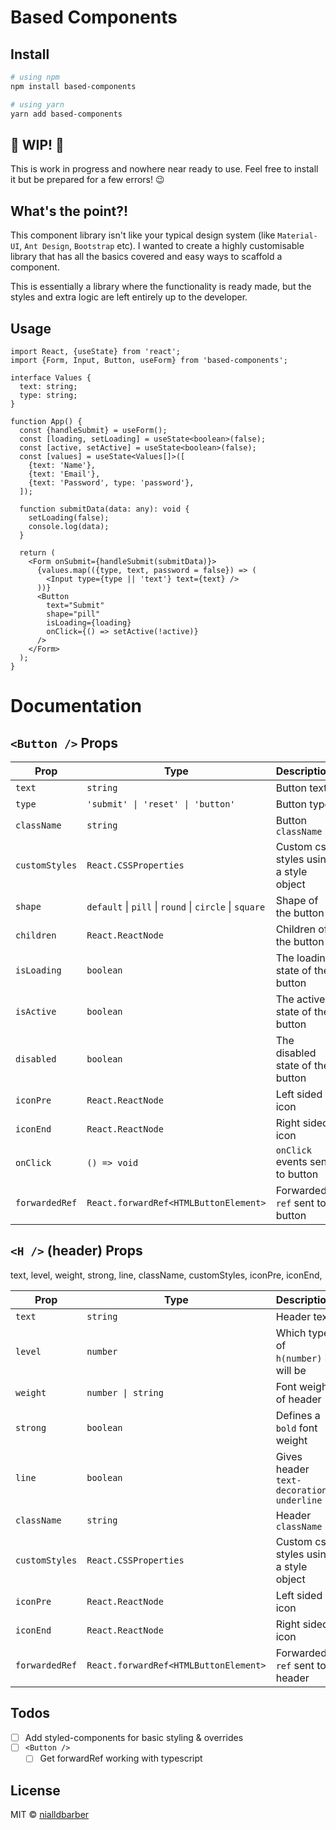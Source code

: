 # Based Components

## Install

```bash
# using npm
npm install based-components

# using yarn
yarn add based-components
```

## 🚧 WIP! 🚧

This is work in progress and nowhere near ready to use. Feel free to install it but be prepared for a few errors! 😉

## What's the point?!

This component library isn't like your typical design system (like `Material-UI`, `Ant Design`, `Bootstrap` etc). I wanted to create a highly customisable library that has all the basics covered and easy ways to scaffold a component.

This is essentially a library where the functionality is ready made, but the styles and extra logic are left entirely up to the developer.

## Usage

```tsx
import React, {useState} from 'react';
import {Form, Input, Button, useForm} from 'based-components';

interface Values {
  text: string;
  type: string;
}

function App() {
  const {handleSubmit} = useForm();
  const [loading, setLoading] = useState<boolean>(false);
  const [active, setActive] = useState<boolean>(false);
  const [values] = useState<Values[]>([
    {text: 'Name'},
    {text: 'Email'},
    {text: 'Password', type: 'password'},
  ]);

  function submitData(data: any): void {
    setLoading(false);
    console.log(data);
  }

  return (
    <Form onSubmit={handleSubmit(submitData)}>
      {values.map(({type, text, password = false}) => (
        <Input type={type || 'text'} text={text} />
      ))}
      <Button
        text="Submit"
        shape="pill"
        isLoading={loading}
        onClick={() => setActive(!active)}
      />
    </Form>
  );
}
```

# Documentation

## `<Button />` Props

| Prop           | Type                                                   | Description                            | Default     |
| -------------- | ------------------------------------------------------ | -------------------------------------- | ----------- |
| `text`         | `string`                                               | Button text                            | `''`        |
| `type`         | `'submit' \| 'reset' \| 'button'`                      | Button type                            | `'button'`  |
| `className`    | `string`                                               | Button `className`                     | `''`        |
| `customStyles` | `React.CSSProperties`                                  | Custom css styles using a style object | `{}`        |
| `shape`        | `default` \| `pill` \| `round` \| `circle` \| `square` | Shape of the button                    | `'default'` |
| `children`     | `React.ReactNode`                                      | Children of the button                 | `null`      |
| `isLoading`    | `boolean`                                              | The loading state of the button        | `false`     |
| `isActive`     | `boolean`                                              | The active state of the button         | `false`     |
| `disabled`     | `boolean`                                              | The disabled state of the button       | `false`     |
| `iconPre`      | `React.ReactNode`                                      | Left sided icon                        | `null`      |
| `iconEnd`      | `React.ReactNode`                                      | Right sided icon                       | `null`      |
| `onClick`      | `() => void`                                           | `onClick` events sent to button        | `null`      |
| `forwardedRef` | `React.forwardRef<HTMLButtonElement>`                  | Forwarded `ref` sent to button         | `null`      |

## `<H />` (header) Props

text,
level,
weight,
strong,
line,
className,
customStyles,
iconPre,
iconEnd,

| Prop           | Type                                  | Description                               | Default    |
| -------------- | ------------------------------------- | ----------------------------------------- | ---------- |
| `text`         | `string`                              | Header text                               | `''`       |
| `level`        | `number`                              | Which type of `h(number)` it will be      | `''`       |
| `weight`       | `number \| string`                    | Font weight of header                     | `'normal'` |
| `strong`       | `boolean`                             | Defines a `bold` font weight              | `false`    |
| `line`         | `boolean`                             | Gives header `text-decoration: underline` | `false`    |
| `className`    | `string`                              | Header `className`                        | `''`       |
| `customStyles` | `React.CSSProperties`                 | Custom css styles using a style object    | `{}`       |
| `iconPre`      | `React.ReactNode`                     | Left sided icon                           | `null`     |
| `iconEnd`      | `React.ReactNode`                     | Right sided icon                          | `null`     |
| `forwardedRef` | `React.forwardRef<HTMLButtonElement>` | Forwarded `ref` sent to header            | `null`     |

## Todos

- [ ] Add styled-components for basic styling & overrides
- [ ] `<Button />`
  - [ ] Get forwardRef working with typescript

## License

MIT © [nialldbarber](https://github.com/nialldbarber)
